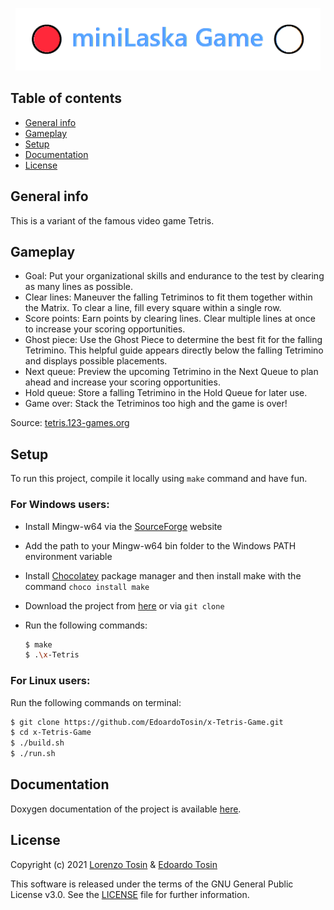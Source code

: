 <p align="center">
  <a href="https://github.com/EdoardoTosin/miniLaska-Game">
    <img src="https://raw.githubusercontent.com/EdoardoTosin/miniLaska-Game/main/example/logo.png" alt="LOGO" height=100px></a>
</p>

## Table of contents
* [General info](#general-info)
* [Gameplay](#gameplay)
* [Setup](#setup)
* [Documentation](#documentation)
* [License](#license)

## General info
This is a variant of the famous video game Tetris.

## Gameplay
* Goal: Put your organizational skills and endurance to the test by clearing as many lines as possible.
* Clear lines: Maneuver the falling Tetriminos to fit them together within the Matrix. To clear a line, fill every square within a single row.
* Score points: Earn points by clearing lines. Clear multiple lines at once to increase your scoring opportunities.
* Ghost piece: Use the Ghost Piece to determine the best fit for the falling Tetrimino. This helpful guide appears directly below the falling Tetrimino and displays possible placements.
* Next queue: Preview the upcoming Tetrimino in the Next Queue to plan ahead and increase your scoring opportunities.
* Hold queue: Store a falling Tetrimino in the Hold Queue for later use.
* Game over: Stack the Tetriminos too high and the game is over!

Source: [tetris.123-games.org](https://tetris.123-games.org/tut.html)

## Setup
To run this project, compile it locally using `make` command and have fun.

### For Windows users:
* Install Mingw-w64 via the [SourceForge](https://sourceforge.net/projects/mingw-w64/) website
* Add the path to your Mingw-w64 bin folder to the Windows PATH environment variable
* Install [Chocolatey](https://chocolatey.org/install) package manager and then install make with the command
  ```choco install make```
* Download the project from [here](https://github.com/EdoardoTosin/miniLaska-Game/archive/main.zip) or via ``git clone``
* Run the following commands:

  ``` bash
  $ make
  $ .\x-Tetris
  ```

### For Linux users:
Run the following commands on terminal:
``` bash
$ git clone https://github.com/EdoardoTosin/x-Tetris-Game.git
$ cd x-Tetris-Game
$ ./build.sh
$ ./run.sh
```

## Documentation

Doxygen documentation of the project is available [here](https://edoardotosin.github.io/x-Tetris/).

## License

Copyright (c) 2021 [Lorenzo Tosin](https://github.com/LorenzoTosin) & [Edoardo Tosin](https://github.com/EdoardoTosin)

This software is released under the terms of the GNU General Public License v3.0. See the [LICENSE](https://github.com/EdoardoTosin/x-Tetris-Game/tree/main/LICENSE) file for further information.
